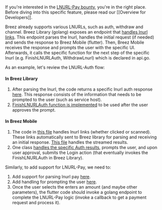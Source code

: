 If you're interested in the [LNURL-Pay bounty](Bounties.md#lnurl-pay-support), you're in the right place. Before diving into this specific feature, please read our [[Overview for Developers]].

Breez already supports various LNURLs, such as auth, withdraw and channel.
Breez Library (golang) exposes an endpoint that [handles lnurl links](https://github.com/breez/breez/blob/master/bindings/api.go#L770).
This endpoint parses the lnurl, handles the initial request (if needed) and sends the response to Breez Mobile (flutter).
Then, Breez Mobile receives the response and prompts the user with the specific UI. Afterwards, it calls the specific function for the next step of the specific lnurl (e.g. FinishLNURLAuth, WithdrawLnurl) which is declared in api.go.

As an example, let's review the LNURL-Auth flow:

#### In Breez Library
1. After parsing the lnurl, the code returns a specific lnurl auth response [here](https://github.com/breez/breez/blob/57527b5a49fcab9f15d90393435df928c2bdfe5e/account/lnurl.go#L41). This response consists of the information that needs to be prompted to the user (such as service host).
2. [FinishLNURLAuth function is implemented](https://github.com/breez/breez/blob/57527b5a49fcab9f15d90393435df928c2bdfe5e/account/lnurl.go#L87) to be used after the user approves the prompt.

#### In Breez Mobile
1. The code in [this file](https://github.com/breez/breezmobile/blob/master/lib/handlers/lnurl_handler.dart) handles lnurl links (whether clicked or scanned). These links automatically sent to Breez library for parsing and receiving an initial response. [This file]((https://github.com/breez/breezmobile/blob/master/lib/handlers/lnurl_handler.dart#L43)) handles the streamed results. 
2. One class [handles the specific Auth results](https://github.com/breez/breezmobile/blob/master/lib/handlers/lnurl_handler.dart#L55), prompts the user, and upon user approval, submits the Login action (that eventually invokes the FinishLNURLAuth in Breez Library).

Similarly, to add support for LNURL-Pay, we need to:
1. Add support for parsing lnurl pay [here](https://github.com/breez/breez/blob/57527b5a49fcab9f15d90393435df928c2bdfe5e/account/lnurl.go).
2. Add handling for prompting the user [here](https://github.com/breez/breezmobile/blob/master/lib/handlers/lnurl_handler.dart).
3. Once the user selects the enters an amount (and maybe other parameters), the flutter code should invoke a golang endpoint to complete the LNURL-Pay logic (invoke a callback to get a payment request and process it).
